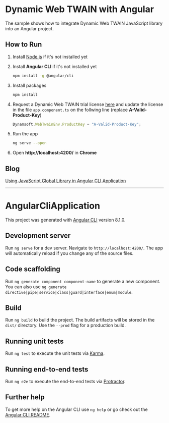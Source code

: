 # Dynamic Web TWAIN with Angular
The sample shows how to integrate Dynamic Web TWAIN JavaScript library into an Angular project.

## How to Run
1. Install [Node.js](https://nodejs.org/en/) if it's not installed yet

2. Install **Angular CLI** if it's not installed yet

    ```bash
    npm install -g @angular/cli
    ```
3. Install packages

    ```bash
    npm install
    ```

4. Request a Dynamic Web TWAIN trial license [here](https://www.dynamsoft.com/CustomerPortal/Portal/TrialLicense.aspx) and update the license in the file `app.component.ts` on the follwing line (replace **A-Valid-Product-Key**)

    ```typescript
    Dynamsoft.WebTwainEnv.ProductKey = "A-Valid-Product-Key";
    ```

5. Run the app

    ```bash
    ng serve --open
    ```

6. Open **http://localhost:4200/** in **Chrome**

## Blog
[Using JavaScript Global Library in Angular CLI Application](https://www.codepool.biz/javascript-global-library-angular-cli.html)

------------------

# AngularCliApplication

This project was generated with [Angular CLI](https://github.com/angular/angular-cli) version 8.1.0.

## Development server

Run `ng serve` for a dev server. Navigate to `http://localhost:4200/`. The app will automatically reload if you change any of the source files.

## Code scaffolding

Run `ng generate component component-name` to generate a new component. You can also use `ng generate directive|pipe|service|class|guard|interface|enum|module`.

## Build

Run `ng build` to build the project. The build artifacts will be stored in the `dist/` directory. Use the `--prod` flag for a production build.

## Running unit tests

Run `ng test` to execute the unit tests via [Karma](https://karma-runner.github.io).

## Running end-to-end tests

Run `ng e2e` to execute the end-to-end tests via [Protractor](http://www.protractortest.org/).

## Further help

To get more help on the Angular CLI use `ng help` or go check out the [Angular CLI README](https://github.com/angular/angular-cli/blob/master/README.md).
